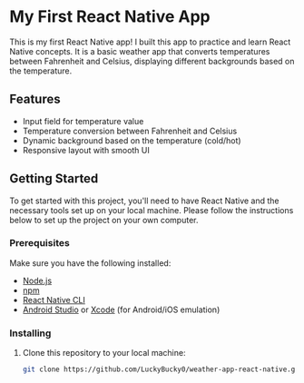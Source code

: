 # My First React Native App

This is my first React Native app! I built this app to practice and learn React Native concepts. It is a basic weather app that converts temperatures between Fahrenheit and Celsius, displaying different backgrounds based on the temperature.

## Features

- Input field for temperature value
- Temperature conversion between Fahrenheit and Celsius
- Dynamic background based on the temperature (cold/hot)
- Responsive layout with smooth UI

## Getting Started

To get started with this project, you'll need to have React Native and the necessary tools set up on your local machine. Please follow the instructions below to set up the project on your own computer.

### Prerequisites

Make sure you have the following installed:
- [Node.js](https://nodejs.org/)
- [npm](https://www.npmjs.com/)
- [React Native CLI](https://reactnative.dev/docs/environment-setup)
- [Android Studio](https://developer.android.com/studio) or [Xcode](https://developer.apple.com/xcode/) (for Android/iOS emulation)

### Installing

1. Clone this repository to your local machine:

   ```bash
   git clone https://github.com/LuckyBucky0/weather-app-react-native.git
